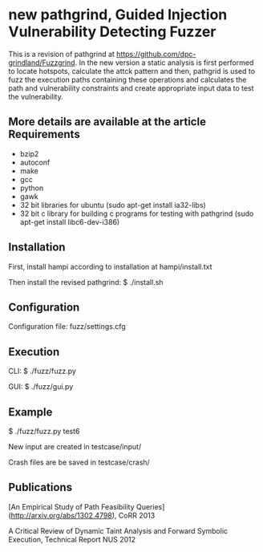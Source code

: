 new pathgrind, Guided Injection Vulnerability Detecting Fuzzer
=========
This is a revision of pathgrind at https://github.com/dpc-grindland/Fuzzgrind. 
In the new version a static analysis is first performed to locate hotspots, calculate the attck pattern and then, pathgrid is used to fuzz the execution paths containing these operations and calculates the path and vulnerability constraints and create appropriate input data to test the vulnerability.  

More details are available at the article
Requirements
------------
- bzip2
- autoconf
- make
- gcc
- python
- gawk
- 32 bit libraries for ubuntu (sudo apt-get install ia32-libs)
- 32 bit c library for building c programs for testing with pathgrind (sudo apt-get install libc6-dev-i386)

Installation
------------
First, install hampi according to installation at hampi/install.txt

Then install the revised pathgrind:
$ ./install.sh

Configuration
-------------
Configuration file: fuzz/settings.cfg

Execution
---------
CLI: $ ./fuzz/fuzz.py

GUI: $ ./fuzz/gui.py

Example
-------
$ ./fuzz/fuzz.py test6
  
New input are created in testcase/input/

Crash files are be saved in testcase/crash/

Publications
------------
[An Empirical Study of Path Feasibility Queries] (http://arxiv.org/abs/1302.4798), CoRR 2013

A Critical Review of Dynamic Taint Analysis and Forward Symbolic Execution, Technical Report NUS 2012
